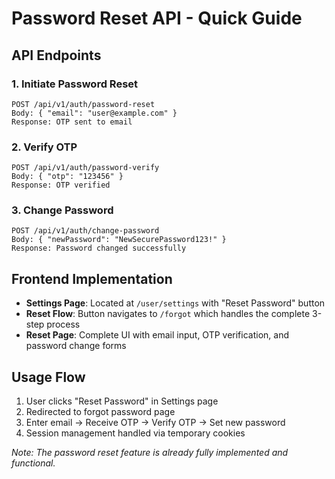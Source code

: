 # Password Reset API - Quick Guide

## API Endpoints

### 1. Initiate Password Reset
```
POST /api/v1/auth/password-reset
Body: { "email": "user@example.com" }
Response: OTP sent to email
```

### 2. Verify OTP
```
POST /api/v1/auth/password-verify
Body: { "otp": "123456" }
Response: OTP verified
```

### 3. Change Password
```
POST /api/v1/auth/change-password
Body: { "newPassword": "NewSecurePassword123!" }
Response: Password changed successfully
```

## Frontend Implementation

- **Settings Page**: Located at `/user/settings` with "Reset Password" button
- **Reset Flow**: Button navigates to `/forgot` which handles the complete 3-step process
- **Reset Page**: Complete UI with email input, OTP verification, and password change forms

## Usage Flow

1. User clicks "Reset Password" in Settings page
2. Redirected to forgot password page
3. Enter email → Receive OTP → Verify OTP → Set new password
4. Session management handled via temporary cookies

*Note: The password reset feature is already fully implemented and functional.*
